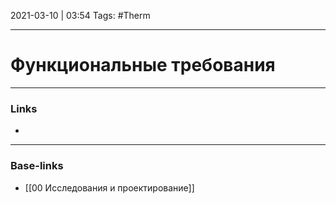 2021-03-10 | 03:54
Tags: #Therm 
___

# Функциональные требования

___
### Links
- 

___
### Base-links
- [[00 Исследования и проектирование]]

